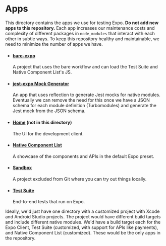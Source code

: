 # Apps

This directory contains the apps we use for testing Expo. **Do not add new apps to this repository.** Each app increases our maintenance costs and complexity of different packages in `node_modules` that interact with each other in subtle ways. To keep this repository healthy and maintainable, we need to minimize the number of apps we have.

- #### [bare-expo](https://github.com/expo/expo/apps/bare-expo)
  A project that uses the bare workflow and can load the Test Suite and Native Component List's JS.
- #### [jest-expo Mock Generator](https://github.com/expo/expo/apps/jest-expo-mock-generator)
  An app that uses reflection to generate Jest mocks for native modules. Eventually we can remove the need for this once we have a JSON schema for each module definition (Turbomodules) and generate the Jest mock from the JSON schema.
- #### [Home](https://github.com/expo/expo/home) (not in this directory)
  The UI for the development client.
- #### [Native Component List](https://github.com/expo/expo/apps/native-component-list)
  A showcase of the components and APIs in the default Expo preset.
- #### [Sandbox](https://github.com/expo/expo/apps/sandbox)
  A project excluded from Git where you can try out things locally.
- #### [Test Suite](https://github.com/expo/expo/apps/test-suite)
  End-to-end tests that run on Expo.

Ideally, we'd just have one directory with a customized project with Xcode and Android Studio projects. The project would have different build targets and include different native modules. We'd have a build target each for the Expo Client, Test Suite (customized, with support for APIs like payments), and Native Component List (customized). These would be the only apps in the repository.
